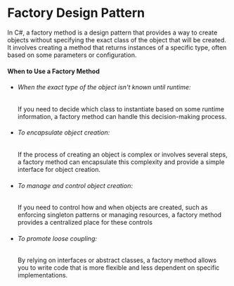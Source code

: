 <h1>Factory Design Pattern</h1>
<p>In C#, a factory method is a design pattern that provides a way to create objects without specifying the exact class of the object that will be created. 
It involves creating a method that returns instances of a specific type, often based on some parameters or configuration.</p>

<h4>When to Use a Factory Method</h4>
<ul>
  <li>
    <h6>When the exact type of the object isn't known until runtime:</h6> 
    If you need to decide which class to instantiate based on some runtime information, a factory method can handle this decision-making process.
  </li>
  <li>
    <h6>To encapsulate object creation:</h6> 
    If the process of creating an object is complex or involves several steps, a factory method can encapsulate this complexity and provide a simple interface for object creation.
  </li>
  <li>
    <h6>To manage and control object creation: </h6> 
    If you need to control how and when objects are created, such as enforcing singleton patterns or managing resources, a factory method provides a centralized place for these controls
  </li>
  <li>
    <h6>To promote loose coupling: </h6> 
    By relying on interfaces or abstract classes, a factory method allows you to write code that is more flexible and less dependent on specific implementations.
  </li>
</ul>
